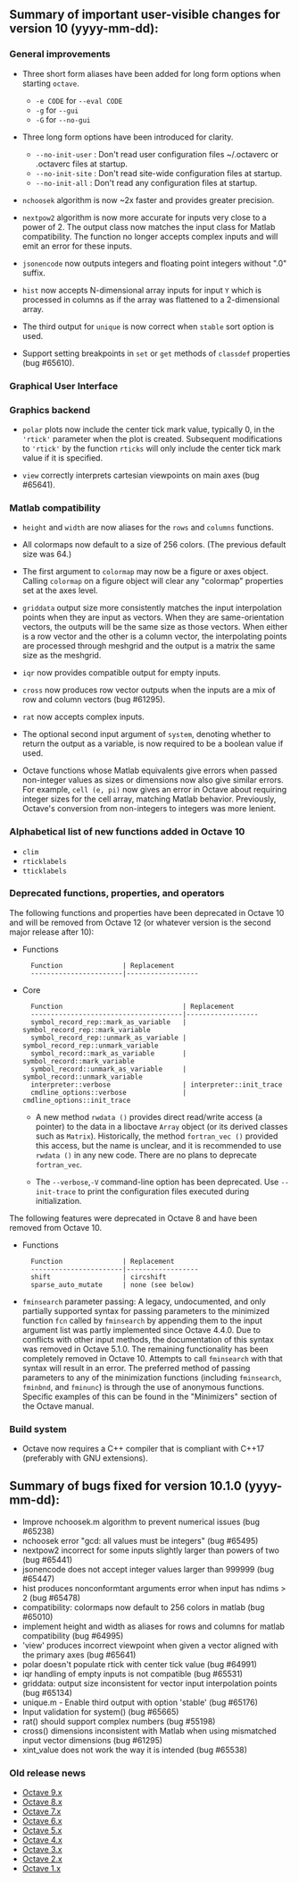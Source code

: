 Summary of important user-visible changes for version 10 (yyyy-mm-dd):
---------------------------------------------------------------------

### General improvements

- Three short form aliases have been added for long form options when starting
`octave`.
  * `-e CODE` for `--eval CODE`
  * `-g` for `--gui`
  * `-G` for `--no-gui`

- Three long form options have been introduced for clarity.
  * `--no-init-user` : Don't read user configuration files ~/.octaverc or
    .octaverc files at startup.
  * `--no-init-site` : Don't read site-wide configuration files at startup.
  * `--no-init-all` : Don't read any configuration files at startup.

- `nchoosek` algorithm is now ~2x faster and provides greater precision.

- `nextpow2` algorithm is now more accurate for inputs very close to a power
  of 2.  The output class now matches the input class for Matlab compatibility.
  The function no longer accepts complex inputs and will emit an error for
  these inputs.

- `jsonencode` now outputs integers and floating point integers without ".0"
  suffix.

- `hist` now accepts N-dimensional array inputs for input `Y` which is
  processed in columns as if the array was flattened to a 2-dimensional array.

- The third output for `unique` is now correct when `stable` sort option is
  used.

- Support setting breakpoints in `set` or `get` methods of `classdef`
  properties (bug #65610).

### Graphical User Interface

### Graphics backend

- `polar` plots now include the center tick mark value, typically 0, in the
  `'rtick'` parameter when the plot is created.  Subsequent modifications to
  `'rtick'` by the function `rticks` will only include the center tick mark
  value if it is specified.

- `view` correctly interprets cartesian viewpoints on main axes (bug #65641).

### Matlab compatibility

- `height` and `width` are now aliases for the `rows` and `columns` functions.

- All colormaps now default to a size of 256 colors. (The previous default size
  was 64.)

- The first argument to `colormap` may now be a figure or axes object.  Calling
  `colormap` on a figure object will clear any "colormap" properties set at the
  axes level.

- `griddata` output size more consistently matches the input interpolation
  points when they are input as vectors.  When they are same-orientation
  vectors, the outputs will be the same size as those vectors.  When either is
  a row vector and the other is a column vector, the interpolating points are
  processed through meshgrid and the output is a matrix the same size as the
  meshgrid.

- `iqr` now provides compatible output for empty inputs.

- `cross` now produces row vector outputs when the inputs are a mix of row and
  column vectors (bug #61295).

- `rat` now accepts complex inputs.

- The optional second input argument of `system`, denoting whether to return
  the output as a variable, is now required to be a boolean value if used.

- Octave functions whose Matlab equivalents give errors when passed non-integer
  values as sizes or dimensions now also give similar errors.  For example,
  `cell (e, pi)` now gives an error in Octave about requiring integer sizes for
  the cell array, matching Matlab behavior.  Previously, Octave's conversion
  from non-integers to integers was more lenient.

### Alphabetical list of new functions added in Octave 10

* `clim`
* `rticklabels`
* `tticklabels`

### Deprecated functions, properties, and operators

The following functions and properties have been deprecated in Octave 10
and will be removed from Octave 12 (or whatever version is the second
major release after 10):

- Functions

        Function               | Replacement
        -----------------------|------------------

- Core

        Function                              | Replacement
        --------------------------------------|------------------
        symbol_record_rep::mark_as_variable   | symbol_record_rep::mark_variable
        symbol_record_rep::unmark_as_variable | symbol_record_rep::unmark_variable
        symbol_record::mark_as_variable       | symbol_record::mark_variable
        symbol_record::unmark_as_variable     | symbol_record::unmark_variable
        interpreter::verbose                  | interpreter::init_trace
        cmdline_options::verbose              | cmdline_options::init_trace

  - A new method `rwdata ()` provides direct read/write access (a pointer) to
    the data in a liboctave `Array` object (or its derived classes such as
    `Matrix`).  Historically, the method `fortran_vec ()` provided this access,
    but the name is unclear, and it is recommended to use `rwdata ()` in any
    new code.  There are no plans to deprecate `fortran_vec`.

  - The `--verbose`,`-V` command-line option has been deprecated.  Use
    `--init-trace` to print the configuration files executed during
    initialization.

The following features were deprecated in Octave 8 and have been removed
from Octave 10.

- Functions

        Function               | Replacement
        -----------------------|------------------
        shift                  | circshift
        sparse_auto_mutate     | none (see below)

- `fminsearch` parameter passing: A legacy, undocumented, and only partially
  supported syntax for passing parameters to the minimized function `fcn`
  called by `fminsearch` by appending them to the input argument list was
  partly implemented since Octave 4.4.0.  Due to conflicts with other input
  methods, the documentation of this syntax was removed in Octave 5.1.0.  The
  remaining functionality has been completely removed in Octave 10.  Attempts
  to call `fminsearch` with that syntax will result in an error.  The preferred
  method of passing parameters to any of the minimization functions (including
  `fminsearch`, `fminbnd`, and `fminunc`) is through the use of anonymous
  functions.  Specific examples of this can be found in the "Minimizers"
  section of the Octave manual.

### Build system

- Octave now requires a C++ compiler that is compliant with C++17 (preferably
  with GNU extensions).


Summary of bugs fixed for version 10.1.0 (yyyy-mm-dd):
----------------------------------------------------

- Improve nchoosek.m algorithm to prevent numerical issues (bug #65238)
- nchoosek error "gcd: all values must be integers" (bug #65495)
- nextpow2 incorrect for some inputs slightly larger than powers of two (bug #65441)
- jsonencode does not accept integer values larger than 999999 (bug #65447)
- hist produces nonconformtant arguments error when input has ndims > 2 (bug #65478)
- compatibility: colormaps now default to 256 colors in matlab (bug #65010)
- implement height and width as aliases for rows and columns for matlab compatibility (bug #64995)
- 'view' produces incorrect viewpoint when given a vector aligned with the primary axes (bug #65641)
- polar doesn't populate rtick with center tick value (bug #64991)
- iqr handling of empty inputs is not compatible (bug #65531)
- griddata: output size inconsistent for vector input interpolation points (bug #65134)
- unique.m - Enable third output with option 'stable' (bug #65176)
- Input validation for system() (bug #65665)
- rat() should support complex numbers (bug #55198)
- cross() dimensions inconsistent with Matlab when using mismatched input vector dimensions (bug #61295)
- xint_value does not work the way it is intended (bug #65538)

### Old release news

- [Octave 9.x](etc/NEWS.9.md)
- [Octave 8.x](etc/NEWS.8.md)
- [Octave 7.x](etc/NEWS.7.md)
- [Octave 6.x](etc/NEWS.6.md)
- [Octave 5.x](etc/NEWS.5.md)
- [Octave 4.x](etc/NEWS.4)
- [Octave 3.x](etc/NEWS.3)
- [Octave 2.x](etc/NEWS.2)
- [Octave 1.x](etc/NEWS.1)
